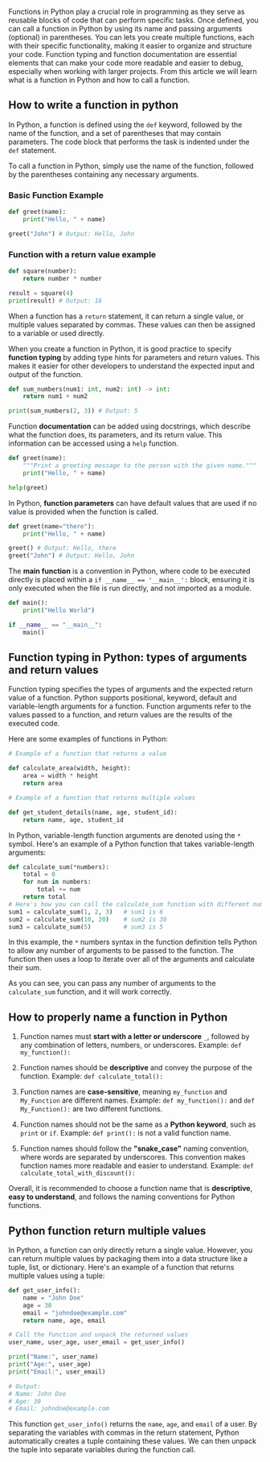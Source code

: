Functions in Python play a crucial role in programming as they serve as reusable blocks of code that can perform specific tasks. Once defined, you can call a function in Python by using its name and passing arguments (optional) in parentheses. You can lets you create multiple functions, each with their specific functionality, making it easier to organize and structure your code. Function typing and function documentation are essential elements that can make your code more readable and easier to debug, especially when working with larger projects. From this article we will learn what is a function in Python and how to call a function.
  
## How to write a function in python

In Python, a function is defined using the `def` keyword, followed by the name of the function, and a set of parentheses that may contain parameters. The code block that performs the task is indented under the `def` statement.

To call a function in Python, simply use the name of the function, followed by the parentheses containing any necessary arguments.

### Basic Function Example

```python
def greet(name):
    print("Hello, " + name)

greet("John") # Output: Hello, John
```

### Function with a return value example

```python
def square(number):
    return number * number

result = square(4)
print(result) # Output: 16
```

When a function has a `return` statement, it can return a single value, or multiple values separated by commas. These values can then be assigned to a variable or used directly.

When you create a function in Python, it is good practice to specify **function typing** by adding type hints for parameters and return values. This makes it easier for other developers to understand the expected input and output of the function.

```python
def sum_numbers(num1: int, num2: int) -> int:
    return num1 + num2

print(sum_numbers(2, 3)) # Output: 5
```

Function **documentation** can be added using docstrings, which describe what the function does, its parameters, and its return value. This information can be accessed using a `help` function.

```python
def greet(name):
    """Print a greeting message to the person with the given name."""
    print("Hello, " + name)

help(greet)
```

In Python, **function parameters** can have default values that are used if no value is provided when the function is called.

```python
def greet(name="there"):
    print("Hello, " + name)

greet() # Output: Hello, there
greet("John") # Output: Hello, John
```

The **main function** is a convention in Python, where code to be executed directly is placed within a `if __name__ == '__main__':` block, ensuring it is only executed when the file is run directly, and not imported as a module.

```python
def main():
    print("Hello World")

if __name__ == "__main__":
    main()
```  
  
## Function typing in Python: types of arguments and return values  

Function typing specifies the types of arguments and the expected return value of a function. Python supports positional, keyword, default and variable-length arguments for a function. Function arguments refer to the values passed to a function, and return values are the results of the executed code. 

Here are some examples of functions in Python: 

```python
# Example of a function that returns a value

def calculate_area(width, height):
    area = width * height
    return area

# Example of a function that returns multiple values 

def get_student_details(name, age, student_id):
    return name, age, student_id
```

In Python, variable-length function arguments are denoted using the `*` symbol. Here's an example of a Python function that takes variable-length arguments:

```python
def calculate_sum(*numbers):
    total = 0
    for num in numbers:
        total += num
    return total
# Here's how you can call the calculate_sum function with different numbers of arguments:
sum1 = calculate_sum(1, 2, 3)   # sum1 is 6
sum2 = calculate_sum(10, 20)    # sum2 is 30
sum3 = calculate_sum(5)         # sum3 is 5
```

In this example, the `*` numbers syntax in the function definition tells Python to allow any number of arguments to be passed to the function. The function then uses a loop to iterate over all of the arguments and calculate their sum.

As you can see, you can pass any number of arguments to the `calculate_sum` function, and it will work correctly.

## How to properly name a function in Python

1. Function names must **start with a letter or underscore** `_`, followed by any combination of letters, numbers, or underscores.
Example: `def my_function():`

2. Function names should be **descriptive** and convey the purpose of the function.
Example: `def calculate_total():`

3. Function names are **case-sensitive**, meaning `my_function` and `My_Function` are different names.
Example: `def my_function():` and `def My_Function():` are two different functions.

4. Function names should not be the same as a **Python keyword**, such as `print` or `if`.
Example: `def print():` is not a valid function name.

5. Function names should follow the **"snake_case"** naming convention, where words are separated by underscores. This convention makes function names more readable and easier to understand.
Example: `def calculate_total_with_discount():`

Overall, it is recommended to choose a function name that is **descriptive**, **easy to understand**, and follows the naming conventions for Python functions.

## Python function return multiple values 

In Python, a function can only directly return a single value. However, you can return multiple values by packaging them into a data structure like a tuple, list, or dictionary. Here's an example of a function that returns multiple values using a tuple:

```python
def get_user_info():
    name = "John Doe"
    age = 30
    email = "johndoe@example.com"
    return name, age, email

# Call the function and unpack the returned values
user_name, user_age, user_email = get_user_info()

print("Name:", user_name)
print("Age:", user_age)
print("Email:", user_email)

# Output:
# Name: John Doe
# Age: 30
# Email: johndoe@example.com
```

This function `get_user_info()` returns the `name`, `age`, and `email` of a user. By separating the variables with commas in the return statement, Python automatically creates a tuple containing these values. We can then unpack the tuple into separate variables during the function call.
